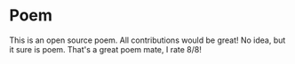 # Poem
This is an open source poem. All contributions would be great!
No idea, but it sure is poem.
That's a great poem mate, I rate 8/8!

